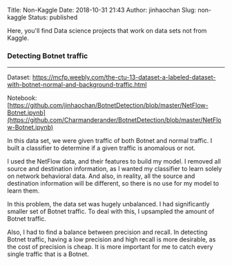 Title: Non-Kaggle
Date: 2018-10-31 21:43
Author: jinhaochan
Slug: non-kaggle
Status: published

<!-- wp:paragraph -->

Here, you'll find Data science projects that work on data sets not from Kaggle.

<!-- /wp:paragraph -->

<!-- wp:heading {"level":3} -->

### Detecting Botnet traffic

<!-- /wp:heading -->

<!-- wp:separator -->

------------------------------------------------------------------------

<!-- /wp:separator -->

</p>
<!-- wp:paragraph -->

Dataset: <https://mcfp.weebly.com/the-ctu-13-dataset-a-labeled-dataset-with-botnet-normal-and-background-traffic.html>

<!-- /wp:paragraph -->

<!-- wp:paragraph -->

Notebook: [https://github.com/jinhaochan/BotnetDetection/blob/master/NetFlow-Botnet.ipynb](https://github.com/Charmanderander/BotnetDetection/blob/master/NetFlow-Botnet.ipynb)

<!-- /wp:paragraph -->

<!-- wp:paragraph -->

In this data set, we were given traffic of both Botnet and normal traffic. I built a classifier to determine if a given traffic is anomalous or not.

<!-- /wp:paragraph -->

<!-- wp:paragraph -->

I used the NetFlow data, and their features to build my model. I removed all source and destination information, as I wanted my classifier to learn solely on network behavioral data. And also, in reality, all the source and destination information will be different, so there is no use for my model to learn them.

<!-- /wp:paragraph -->

<!-- wp:paragraph -->

In this problem, the data set was hugely unbalanced. I had significantly smaller set of Botnet traffic. To deal with this, I upsampled the amount of Botnet traffic.

<!-- /wp:paragraph -->

<!-- wp:paragraph -->

Also, I had to find a balance between precision and recall. In detecting Botnet traffic, having a low precision and high recall is more desirable, as the cost of precision is cheap. It is more important for me to catch every single traffic that is a Botnet.

<!-- /wp:paragraph -->
